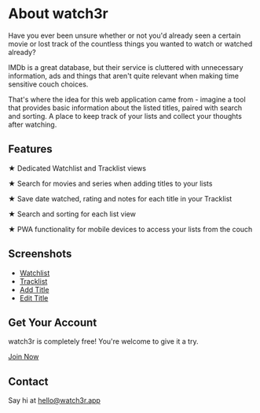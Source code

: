 # About watch3r

Have you ever been unsure whether or not you'd already seen a certain movie or lost track of the countless things you wanted to watch or watched already?

IMDb is a great database, but their service is cluttered with unnecessary information, ads and things that aren't quite relevant when making time sensitive couch choices.

That's where the idea for this web application came from - imagine a tool that provides basic information about the listed titles, paired with search and sorting. A place to keep track of your lists and collect your thoughts after watching.

## Features

★ Dedicated Watchlist and Tracklist views

★ Search for movies and series when adding titles to your lists

★ Save date watched, rating and notes for each title in your Tracklist

★ Search and sorting for each list view

★ PWA functionality for mobile devices to access your lists from the couch

## Screenshots

- [Watchlist](https://watch3r.app/img/about_watchlist.jpg)
- [Tracklist](https://watch3r.app/img/about_tracklist.jpg)
- [Add Title](https://watch3r.app/img/about_add-title.jpg)
- [Edit Title](https://watch3r.app/img/about_edit-title.jpg)

## Get Your Account

watch3r is completely free! You're welcome to give it a try.

[Join Now](https://watch3r.app/invite)

## Contact

Say hi at hello@watch3r.app